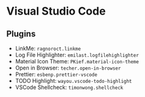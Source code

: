 # Visual Studio Code

## Plugins

- LinkMe: `ragnoroct.linkme`
- Log File Highlighter: `emilast.logfilehighlighter`
- Material Icon Theme: `PKief.material-icon-theme`
- Open in Browser: `techer.open-in-browser`
- Prettier: `esbenp.prettier-vscode`
- TODO Highlight: `wayou.vscode-todo-highlight`
- VSCode Shellcheck: `timonwong.shellcheck`
